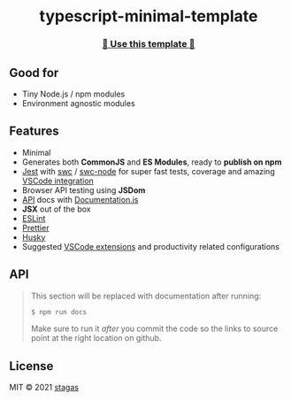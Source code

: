 <h1 align="center">typescript-minimal-template</h1>

<h3 align="center"><a href="https://github.com/stagas/typescript-minimal-template/generate">🥁 Use this template 🥁</a></h2>

## Good for

- Tiny Node.js / npm modules
- Environment agnostic modules

## Features

- Minimal
- Generates both **CommonJS** and **ES Modules**, ready to **publish on npm**
- [Jest](https://jestjs.io/) with [swc](https://github.com/swc-project/swc) / [swc-node](https://github.com/Brooooooklyn/swc-node) for super fast tests, coverage and amazing [VSCode integration](https://marketplace.visualstudio.com/items?itemName=kavod-io.vscode-jest-test-adapter)
- Browser API testing using **JSDom**
- [API](#api) docs with [Documentation.js](http://documentation.js.org/)
- **JSX** out of the box
- [ESLint](https://eslint.org/)
- [Prettier](https://prettier.io/)
- [Husky](https://typicode.github.io/husky/)
- Suggested [VSCode extensions](https://marketplace.visualstudio.com/vscode) and productivity related configurations

## API

> This section will be replaced with documentation after running:
>
> ```sh
> $ npm run docs
> ```
>
> Make sure to run it _after_ you commit the code so the links to source point at the right location on github.

## License

MIT © 2021
[stagas](https://github.com/stagas)
